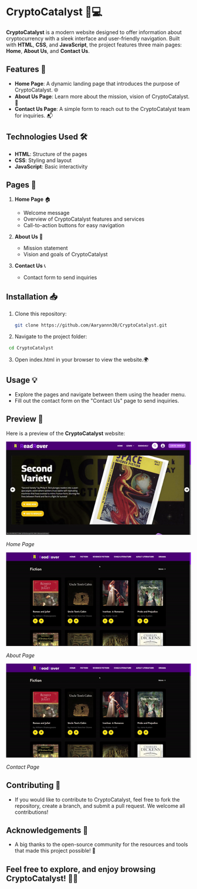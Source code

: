 # CryptoCatalyst 🚀💻

**CryptoCatalyst** is a modern website designed to offer information about cryptocurrency with a sleek interface and user-friendly navigation. Built with **HTML**, **CSS**, and **JavaScript**, the project features three main pages: **Home**, **About Us**, and **Contact Us**.

## Features 🌟

- **Home Page**: A dynamic landing page that introduces the purpose of CryptoCatalyst. 🌐
- **About Us Page**: Learn more about the mission, vision of CryptoCatalyst. 👥
- **Contact Us Page**: A simple form to reach out to the CryptoCatalyst team for inquiries. 📬

## Technologies Used 🛠️

- **HTML**: Structure of the pages
- **CSS**: Styling and layout
- **JavaScript**: Basic interactivity

## Pages 📝

1. **Home Page** 🏠
   - Welcome message
   - Overview of CryptoCatalyst features and services
   - Call-to-action buttons for easy navigation

2. **About Us** 📖
   - Mission statement
   - Vision and goals of CryptoCatalyst

3. **Contact Us** 📞
   - Contact form to send inquiries

## Installation 📥

1. Clone this repository:
   ```bash
   git clone https://github.com/Aaryannn30/CryptoCatalyst.git
   ```
2. Navigate to the project folder:
  ```bash
   cd CryptoCatalyst
  ```
3. Open index.html in your browser to view the website.🌍

## Usage 💡

- Explore the pages and navigate between them using the header menu.
- Fill out the contact form on the "Contact Us" page to send inquiries.

## Preview 📸

Here is a preview of the **CryptoCatalyst** website:

![Home Page](https://github.com/Aaryannn30/ReadRover_Library/blob/main/ReadRoverhome.gif)

*Home Page*

![About Page](https://github.com/Aaryannn30/ReadRover_Library/blob/main/RRShelf.gif)

*About Page*

![Contact Page](https://github.com/Aaryannn30/ReadRover_Library/blob/main/RRShelf.gif)

*Contact Page*

  
## Contributing 🤝

- If you would like to contribute to CryptoCatalyst, feel free to fork the repository, create a branch, and submit a pull request. We welcome all contributions!

## Acknowledgements 🙏

- A big thanks to the open-source community for the resources and tools that made this project possible! 💙

## Feel free to explore, and enjoy browsing CryptoCatalyst! 🚀✨
